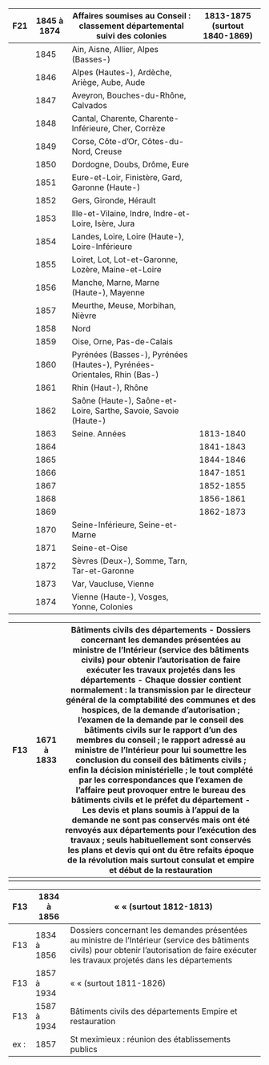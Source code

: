 | F21  | 1845 à 1874 | Affaires soumises au Conseil : classement   départemental suivi des colonies | 1813-1875   (surtout 1840-1869) |
| ---- | ----------- | ------------------------------------------------------------ | ------------------------------- |
|      | 1845        | Ain, Aisne, Allier, Alpes (Basses-)                          |                                 |
|      | 1846        | Alpes (Hautes-), Ardèche, Ariège, Aube, Aude                 |                                 |
|      | 1847        | Aveyron, Bouches-du-Rhône, Calvados                          |                                 |
|      | 1848        | Cantal, Charente, Charente-Inférieure, Cher, Corrèze         |                                 |
|      | 1849        | Corse, Côte-d’Or, Côtes-du-Nord, Creuse                      |                                 |
|      | 1850        | Dordogne, Doubs, Drôme, Eure                                 |                                 |
|      | 1851        | Eure-et-Loir, Finistère, Gard, Garonne (Haute-)              |                                 |
|      | 1852        | Gers, Gironde, Hérault                                       |                                 |
|      | 1853        | Ille-et-Vilaine, Indre, Indre-et-Loire, Isère, Jura          |                                 |
|      | 1854        | Landes, Loire, Loire (Haute-), Loire-Inférieure              |                                 |
|      | 1855        | Loiret, Lot, Lot-et-Garonne, Lozère, Maine-et-Loire          |                                 |
|      | 1856        | Manche, Marne, Marne (Haute-), Mayenne                       |                                 |
|      | 1857        | Meurthe, Meuse, Morbihan, Nièvre                             |                                 |
|      | 1858        | Nord                                                         |                                 |
|      | 1859        | Oise, Orne, Pas-de-Calais                                    |                                 |
|      | 1860        | Pyrénées (Basses-), Pyrénées (Hautes-),   Pyrénées-Orientales, Rhin (Bas-) |                                 |
|      | 1861        | Rhin (Haut-), Rhône                                          |                                 |
|      | 1862        | Saône (Haute-), Saône-et-Loire, Sarthe, Savoie, Savoie   (Haute-) |                                 |
|      | 1863        | Seine. Années                                                | 1813-1840                       |
|      | 1864        |                                                              | 1841-1843                       |
|      | 1865        |                                                              | 1844-1846                       |
|      | 1866        |                                                              | 1847-1851                       |
|      | 1867        |                                                              | 1852-1855                       |
|      | 1868        |                                                              | 1856-1861                       |
|      | 1869        |                                                              | 1862-1873                       |
|      | 1870        | Seine-Inférieure, Seine-et-Marne                             |                                 |
|      | 1871        | Seine-et-Oise                                                |                                 |
|      | 1872        | Sèvres (Deux-), Somme, Tarn, Tar-et-Garonne                  |                                 |
|      | 1873        | Var, Vaucluse, Vienne                                        |                                 |
|      | 1874        | Vienne (Haute-), Vosges, Yonne, Colonies                     |                                 |

| F13  | 1671 à 1833 | Bâtiments civils des départements   - Dossiers concernant les demandes   présentées au ministre de l’Intérieur (service des bâtiments civils) pour   obtenir l’autorisation de faire exécuter les travaux projetés dans les   départements   - Chaque dossier contient   normalement : la transmission par le directeur général de la   comptabilité des communes et des hospices, de la demande   d’autorisation ; l’examen de la demande par le conseil des bâtiments   civils sur le rapport d’un des membres du conseil ; le rapport adressé   au ministre de l’Intérieur pour lui soumettre les conclusion du conseil des   bâtiments civils ; enfin la décision ministérielle ; le tout complété   par les correspondances que l’examen de l’affaire peut provoquer entre le   bureau des bâtiments civils et le préfet du département   - Les devis et plans soumis à   l’appui de la demande ne sont pas conservés mais ont été renvoyés aux   départements pour l’exécution des travaux ; seuls habituellement sont   conservés les plans et devis qui ont du être refaits       époque de la révolution mais   surtout consulat et empire et début de la restauration |
| ---- | ----------- | ------------------------------------------------------------ |
|      |             |                                                              |

| F13  | 1834 à 1856 | «  «  (surtout 1812-1813)                                    |
| ---- | ----------- | ------------------------------------------------------------ |
| F13  | 1834 à 1856 | Dossiers concernant les demandes   présentées au ministre de l’Intérieur (service des bâtiments civils) pour   obtenir l’autorisation de faire exécuter les travaux projetés dans les   départements |
| F13  | 1857 à 1934 | «  «  (surtout 1811-1826)                                    |
| F13  | 1587 à 1934 | Bâtiments civils des départements   Empire et restauration   |
| ex : | 1857        | St meximieux : réunion des   établissements publics          |